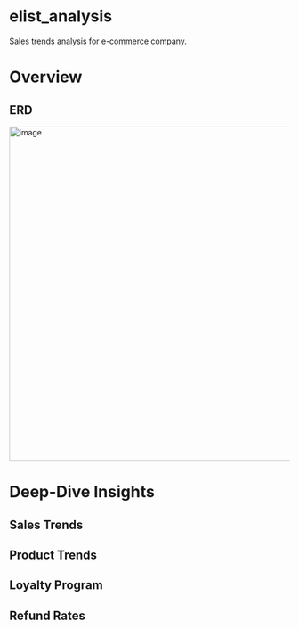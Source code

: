 # elist_analysis
Sales trends analysis for e-commerce company.

# Overview

## ERD 
<img width="600" alt="image" src="https://github.com/user-attachments/assets/1196891e-c976-4727-9049-0b53305cacbf"> 

# Deep-Dive Insights
## Sales Trends
## Product Trends
## Loyalty Program
## Refund Rates
